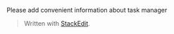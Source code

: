 

 Please add convenient information about task manager

> Written with [StackEdit](https://stackedit.io/).
<!--stackedit_data:
eyJoaXN0b3J5IjpbOTMyNzk2NjU3LDczMDk5ODExNl19
-->